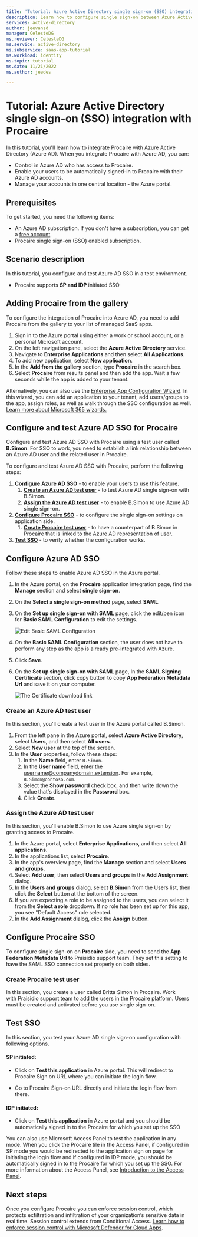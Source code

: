 ```yaml
---
title: 'Tutorial: Azure Active Directory single sign-on (SSO) integration with Procaire'
description: Learn how to configure single sign-on between Azure Active Directory and Procaire.
services: active-directory
author: jeevansd
manager: CelesteDG
ms.reviewer: CelesteDG
ms.service: active-directory
ms.subservice: saas-app-tutorial
ms.workload: identity
ms.topic: tutorial
ms.date: 11/21/2022
ms.author: jeedes

---
```


# Tutorial: Azure Active Directory single sign-on (SSO) integration with Procaire

In this tutorial, you'll learn how to integrate Procaire with Azure Active Directory (Azure AD). When you integrate Procaire with Azure AD, you can:

* Control in Azure AD who has access to Procaire.
* Enable your users to be automatically signed-in to Procaire with their Azure AD accounts.
* Manage your accounts in one central location - the Azure portal.

## Prerequisites

To get started, you need the following items:

* An Azure AD subscription. If you don't have a subscription, you can get a [free account](https://azure.microsoft.com/free/).
* Procaire single sign-on (SSO) enabled subscription.

## Scenario description

In this tutorial, you configure and test Azure AD SSO in a test environment.

* Procaire supports **SP and IDP** initiated SSO

## Adding Procaire from the gallery

To configure the integration of Procaire into Azure AD, you need to add Procaire from the gallery to your list of managed SaaS apps.

1. Sign in to the Azure portal using either a work or school account, or a personal Microsoft account.
1. On the left navigation pane, select the **Azure Active Directory** service.
1. Navigate to **Enterprise Applications** and then select **All Applications**.
1. To add new application, select **New application**.
1. In the **Add from the gallery** section, type **Procaire** in the search box.
1. Select **Procaire** from results panel and then add the app. Wait a few seconds while the app is added to your tenant.

 Alternatively, you can also use the [Enterprise App Configuration Wizard](https://portal.office.com/AdminPortal/home?Q=Docs#/azureadappintegration). In this wizard, you can add an application to your tenant, add users/groups to the app, assign roles, as well as walk through the SSO configuration as well. [Learn more about Microsoft 365 wizards.](/microsoft-365/admin/misc/azure-ad-setup-guides)


## Configure and test Azure AD SSO for Procaire

Configure and test Azure AD SSO with Procaire using a test user called **B.Simon**. For SSO to work, you need to establish a link relationship between an Azure AD user and the related user in Procaire.

To configure and test Azure AD SSO with Procaire, perform the following steps:

1. **[Configure Azure AD SSO](#configure-azure-ad-sso)** - to enable your users to use this feature.
    1. **[Create an Azure AD test user](#create-an-azure-ad-test-user)** - to test Azure AD single sign-on with B.Simon.
    1. **[Assign the Azure AD test user](#assign-the-azure-ad-test-user)** - to enable B.Simon to use Azure AD single sign-on.
1. **[Configure Procaire SSO](#configure-procaire-sso)** - to configure the single sign-on settings on application side.
    1. **[Create Procaire test user](#create-procaire-test-user)** - to have a counterpart of B.Simon in Procaire that is linked to the Azure AD representation of user.
1. **[Test SSO](#test-sso)** - to verify whether the configuration works.

## Configure Azure AD SSO

Follow these steps to enable Azure AD SSO in the Azure portal.

1. In the Azure portal, on the **Procaire** application integration page, find the **Manage** section and select **single sign-on**.
1. On the **Select a single sign-on method** page, select **SAML**.
1. On the **Set up single sign-on with SAML** page, click the edit/pen icon for **Basic SAML Configuration** to edit the settings.

   ![Edit Basic SAML Configuration](common/edit-urls.png)

1. On the **Basic SAML Configuration** section, the user does not have to perform any step as the app is already pre-integrated with Azure.

1. Click **Save**.

1. On the **Set up single sign-on with SAML** page, In the **SAML Signing Certificate** section, click copy button to copy **App Federation Metadata Url** and save it on your computer.

	![The Certificate download link](common/copy-metadataurl.png)
### Create an Azure AD test user

In this section, you'll create a test user in the Azure portal called B.Simon.

1. From the left pane in the Azure portal, select **Azure Active Directory**, select **Users**, and then select **All users**.
1. Select **New user** at the top of the screen.
1. In the **User** properties, follow these steps:
   1. In the **Name** field, enter `B.Simon`.  
   1. In the **User name** field, enter the username@companydomain.extension. For example, `B.Simon@contoso.com`.
   1. Select the **Show password** check box, and then write down the value that's displayed in the **Password** box.
   1. Click **Create**.

### Assign the Azure AD test user

In this section, you'll enable B.Simon to use Azure single sign-on by granting access to Procaire.

1. In the Azure portal, select **Enterprise Applications**, and then select **All applications**.
1. In the applications list, select **Procaire**.
1. In the app's overview page, find the **Manage** section and select **Users and groups**.
1. Select **Add user**, then select **Users and groups** in the **Add Assignment** dialog.
1. In the **Users and groups** dialog, select **B.Simon** from the Users list, then click the **Select** button at the bottom of the screen.
1. If you are expecting a role to be assigned to the users, you can select it from the **Select a role** dropdown. If no role has been set up for this app, you see "Default Access" role selected.
1. In the **Add Assignment** dialog, click the **Assign** button.

## Configure Procaire SSO

To configure single sign-on on **Procaire** side, you need to send the **App Federation Metadata Url** to Praisidio  support team. They set this setting to have the SAML SSO connection set properly on both sides.

### Create Procaire test user

In this section, you create a user called Britta Simon in Procaire. Work with Praisidio  support team to add the users in the Procaire platform. Users must be created and activated before you use single sign-on.

## Test SSO 

In this section, you test your Azure AD single sign-on configuration with following options. 

#### SP initiated:

* Click on **Test this application** in Azure portal. This will redirect to Procaire Sign on URL where you can initiate the login flow.  

* Go to Procaire Sign-on URL directly and initiate the login flow from there.

#### IDP initiated:

* Click on **Test this application** in Azure portal and you should be automatically signed in to the Procaire for which you set up the SSO 

You can also use Microsoft Access Panel to test the application in any mode. When you click the Procaire tile in the Access Panel, if configured in SP mode you would be redirected to the application sign on page for initiating the login flow and if configured in IDP mode, you should be automatically signed in to the Procaire for which you set up the SSO. For more information about the Access Panel, see [Introduction to the Access Panel](https://support.microsoft.com/account-billing/sign-in-and-start-apps-from-the-my-apps-portal-2f3b1bae-0e5a-4a86-a33e-876fbd2a4510).


## Next steps

Once you configure Procaire you can enforce session control, which protects exfiltration and infiltration of your organization’s sensitive data in real time. Session control extends from Conditional Access. [Learn how to enforce session control with Microsoft Defender for Cloud Apps](/cloud-app-security/proxy-deployment-any-app).
